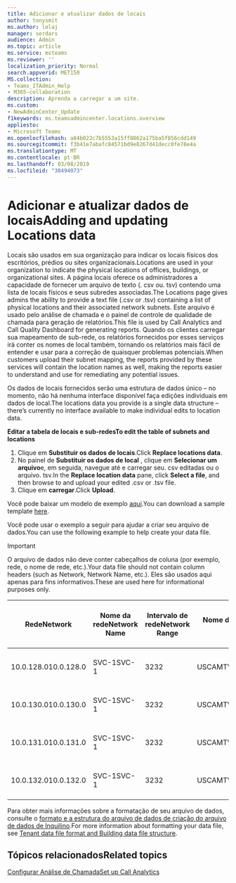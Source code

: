 ```yaml
---
title: Adicionar e atualizar dados de locais
author: tonysmit
ms.author: lolaj
manager: serdars
audience: Admin
ms.topic: article
ms.service: msteams
ms.reviewer: ''
localization_priority: Normal
search.appverid: MET150
MS.collection:
- Teams_ITAdmin_Help
- M365-collaboration
description: Aprenda a carregar a um site.
ms.custom:
- NewAdminCenter_Update
f1keywords: ms.teamsadmincenter.locations.overview
appliesto:
- Microsoft Teams
ms.openlocfilehash: a84b022c7b5553a15ff8862a175ba5f856cdd149
ms.sourcegitcommit: f3b41e7abafc84571bd9e8267d41decc0fe78e4a
ms.translationtype: MT
ms.contentlocale: pt-BR
ms.lasthandoff: 03/08/2019
ms.locfileid: "30494073"
---
```

<a name="adding-and-updating-locations-data"></a><span data-ttu-id="645f2-103">Adicionar e atualizar dados de locais</span><span class="sxs-lookup"><span data-stu-id="645f2-103">Adding and updating Locations data</span></span>
============================

<span data-ttu-id="645f2-104">Locais são usados em sua organização para indicar os locais físicos dos escritórios, prédios ou sites organizacionais.</span><span class="sxs-lookup"><span data-stu-id="645f2-104">Locations are used in your organization to indicate the physical locations of offices, buildings, or organizational sites.</span></span> <span data-ttu-id="645f2-105">A página locais oferece os administradores a capacidade de fornecer um arquivo de texto (. csv ou. tsv) contendo uma lista de locais físicos e seus subredes associadas.</span><span class="sxs-lookup"><span data-stu-id="645f2-105">The Locations page gives admins the ability to provide a text file (.csv or .tsv) containing a list of physical locations and their associated network subnets.</span></span> <span data-ttu-id="645f2-106">Este arquivo é usado pelo análise de chamada e o painel de controle de qualidade de chamada para geração de relatórios.</span><span class="sxs-lookup"><span data-stu-id="645f2-106">This file is used by Call Analytics and Call Quality Dashboard for generating reports.</span></span> <span data-ttu-id="645f2-107">Quando os clientes carregar sua mapeamento de sub-rede, os relatórios fornecidos por esses serviços irá conter os nomes de local também, tornando os relatórios mais fácil de entender e usar para a correção de quaisquer problemas potenciais.</span><span class="sxs-lookup"><span data-stu-id="645f2-107">When customers upload their subnet mapping, the reports provided by these services will contain the location names as well, making the reports easier to understand and use for remediating any potential issues.</span></span>

<span data-ttu-id="645f2-108">Os dados de locais fornecidos serão uma estrutura de dados único – no momento, não há nenhuma interface disponível faça edições individuais em dados de local.</span><span class="sxs-lookup"><span data-stu-id="645f2-108">The locations data you provide is a single data structure – there’s currently no interface available to make individual edits to location data.</span></span> 

<span data-ttu-id="645f2-109">**Editar a tabela de locais e sub-redes**</span><span class="sxs-lookup"><span data-stu-id="645f2-109">**To edit the table of subnets and locations**</span></span>

1. <span data-ttu-id="645f2-110">Clique em **Substituir os dados de locais**.</span><span class="sxs-lookup"><span data-stu-id="645f2-110">Click **Replace locations data**.</span></span>
2. <span data-ttu-id="645f2-111">No painel de **Substituir os dados de local** , clique em **Selecionar um arquivo**e, em seguida, navegue até e carregar seu. csv editadas ou o arquivo. tsv.</span><span class="sxs-lookup"><span data-stu-id="645f2-111">In the **Replace location data** pane, click **Select a file**, and then browse to and upload your edited .csv or .tsv file.</span></span> 
3. <span data-ttu-id="645f2-112">Clique em **carregar**.</span><span class="sxs-lookup"><span data-stu-id="645f2-112">Click **Upload**.</span></span> 


<span data-ttu-id="645f2-113">Você pode baixar um modelo de exemplo [aqui](https://github.com/MicrosoftDocs/OfficeDocs-SkypeForBusiness/blob/live/Teams/downloads/locations-template.zip?raw=true).</span><span class="sxs-lookup"><span data-stu-id="645f2-113">You can download a sample template [here](https://github.com/MicrosoftDocs/OfficeDocs-SkypeForBusiness/blob/live/Teams/downloads/locations-template.zip?raw=true).</span></span>

<span data-ttu-id="645f2-114">Você pode usar o exemplo a seguir para ajudar a criar seu arquivo de dados.</span><span class="sxs-lookup"><span data-stu-id="645f2-114">You can use the following example to help create your data file.</span></span> 

> [!IMPORTANT]
> <span data-ttu-id="645f2-115">O arquivo de dados não deve conter cabeçalhos de coluna (por exemplo, rede, o nome de rede, etc.).</span><span class="sxs-lookup"><span data-stu-id="645f2-115">Your data file should not contain column headers (such as Network, Network Name, etc.).</span></span> <span data-ttu-id="645f2-116">Eles são usados aqui apenas para fins informativos.</span><span class="sxs-lookup"><span data-stu-id="645f2-116">These are used here for informational purposes only.</span></span> </br>

|<span data-ttu-id="645f2-117">Rede</span><span class="sxs-lookup"><span data-stu-id="645f2-117">Network</span></span>|<span data-ttu-id="645f2-118">Nome da rede</span><span class="sxs-lookup"><span data-stu-id="645f2-118">Network Name</span></span>|<span data-ttu-id="645f2-119">Intervalo de rede</span><span class="sxs-lookup"><span data-stu-id="645f2-119">Network Range</span></span>|<span data-ttu-id="645f2-120">Nome do edifício</span><span class="sxs-lookup"><span data-stu-id="645f2-120">Building Name</span></span>|<span data-ttu-id="645f2-121">Tipo de propriedade</span><span class="sxs-lookup"><span data-stu-id="645f2-121">Ownership Type</span></span>|<span data-ttu-id="645f2-122">Tipo de construção</span><span class="sxs-lookup"><span data-stu-id="645f2-122">Building Type</span></span>|<span data-ttu-id="645f2-123">Tipo de construção do Office</span><span class="sxs-lookup"><span data-stu-id="645f2-123">Building Office Type</span></span>|<span data-ttu-id="645f2-124">Cidade</span><span class="sxs-lookup"><span data-stu-id="645f2-124">City</span></span>|<span data-ttu-id="645f2-125">Código Postal</span><span class="sxs-lookup"><span data-stu-id="645f2-125">Zip Code</span></span>|<span data-ttu-id="645f2-126">País</span><span class="sxs-lookup"><span data-stu-id="645f2-126">Country</span></span>|<span data-ttu-id="645f2-127">Estado</span><span class="sxs-lookup"><span data-stu-id="645f2-127">State</span></span>|<span data-ttu-id="645f2-128">Região</span><span class="sxs-lookup"><span data-stu-id="645f2-128">Region</span></span>|<span data-ttu-id="645f2-129">Interior Corp</span><span class="sxs-lookup"><span data-stu-id="645f2-129">Inside Corp</span></span>|<span data-ttu-id="645f2-130">Rota Express</span><span class="sxs-lookup"><span data-stu-id="645f2-130">Express Route</span></span>|
|-|-|-|-|-|-|-|-|-|-|-|-|-|-|
|<span data-ttu-id="645f2-131">10.0.128.0</span><span class="sxs-lookup"><span data-stu-id="645f2-131">10.0.128.0</span></span> |<span data-ttu-id="645f2-132">SVC-1</span><span class="sxs-lookup"><span data-stu-id="645f2-132">SVC-1</span></span>|<span data-ttu-id="645f2-133">32</span><span class="sxs-lookup"><span data-stu-id="645f2-133">32</span></span>|<span data-ttu-id="645f2-134">USCAMTV001</span><span class="sxs-lookup"><span data-stu-id="645f2-134">USCAMTV001</span></span>|<span data-ttu-id="645f2-135">Contoso concessão RE&F</span><span class="sxs-lookup"><span data-stu-id="645f2-135">Contoso Leased RE&F</span></span>|<span data-ttu-id="645f2-136">Office</span><span class="sxs-lookup"><span data-stu-id="645f2-136">Office</span></span>|<span data-ttu-id="645f2-137">RE&F</span><span class="sxs-lookup"><span data-stu-id="645f2-137">RE&F</span></span>|<span data-ttu-id="645f2-138">Modo de exibição das Montanhas</span><span class="sxs-lookup"><span data-stu-id="645f2-138">Mountain View</span></span>|<span data-ttu-id="645f2-139">94043 e.u.a.</span><span class="sxs-lookup"><span data-stu-id="645f2-139">94043</span></span>|<span data-ttu-id="645f2-140">CONOSCO</span><span class="sxs-lookup"><span data-stu-id="645f2-140">US</span></span>|<span data-ttu-id="645f2-141">CA</span><span class="sxs-lookup"><span data-stu-id="645f2-141">CA</span></span>|<span data-ttu-id="645f2-142">CONOSCO</span><span class="sxs-lookup"><span data-stu-id="645f2-142">US</span></span>|<span data-ttu-id="645f2-143">1</span><span class="sxs-lookup"><span data-stu-id="645f2-143">1</span></span>|<span data-ttu-id="645f2-144">1</span><span class="sxs-lookup"><span data-stu-id="645f2-144">1</span></span>|
|<span data-ttu-id="645f2-145">10.0.130.0</span><span class="sxs-lookup"><span data-stu-id="645f2-145">10.0.130.0</span></span> |<span data-ttu-id="645f2-146">SVC-1</span><span class="sxs-lookup"><span data-stu-id="645f2-146">SVC-1</span></span>|<span data-ttu-id="645f2-147">32</span><span class="sxs-lookup"><span data-stu-id="645f2-147">32</span></span>|<span data-ttu-id="645f2-148">USCAMTV001</span><span class="sxs-lookup"><span data-stu-id="645f2-148">USCAMTV001</span></span>|<span data-ttu-id="645f2-149">Contoso concessão RE&F</span><span class="sxs-lookup"><span data-stu-id="645f2-149">Contoso Leased RE&F</span></span>|<span data-ttu-id="645f2-150">Office</span><span class="sxs-lookup"><span data-stu-id="645f2-150">Office</span></span>|<span data-ttu-id="645f2-151">RE&F</span><span class="sxs-lookup"><span data-stu-id="645f2-151">RE&F</span></span>|<span data-ttu-id="645f2-152">Modo de exibição das Montanhas</span><span class="sxs-lookup"><span data-stu-id="645f2-152">Mountain View</span></span>|<span data-ttu-id="645f2-153">94043 e.u.a.</span><span class="sxs-lookup"><span data-stu-id="645f2-153">94043</span></span>|<span data-ttu-id="645f2-154">CONOSCO</span><span class="sxs-lookup"><span data-stu-id="645f2-154">US</span></span>|<span data-ttu-id="645f2-155">CA</span><span class="sxs-lookup"><span data-stu-id="645f2-155">CA</span></span>|<span data-ttu-id="645f2-156">CONOSCO</span><span class="sxs-lookup"><span data-stu-id="645f2-156">US</span></span>|<span data-ttu-id="645f2-157">1</span><span class="sxs-lookup"><span data-stu-id="645f2-157">1</span></span>|<span data-ttu-id="645f2-158">1</span><span class="sxs-lookup"><span data-stu-id="645f2-158">1</span></span>|
|<span data-ttu-id="645f2-159">10.0.131.0</span><span class="sxs-lookup"><span data-stu-id="645f2-159">10.0.131.0</span></span> |<span data-ttu-id="645f2-160">SVC-1</span><span class="sxs-lookup"><span data-stu-id="645f2-160">SVC-1</span></span>|<span data-ttu-id="645f2-161">32</span><span class="sxs-lookup"><span data-stu-id="645f2-161">32</span></span>|<span data-ttu-id="645f2-162">USCAMTV001</span><span class="sxs-lookup"><span data-stu-id="645f2-162">USCAMTV001</span></span>|<span data-ttu-id="645f2-163">Contoso concessão RE&F</span><span class="sxs-lookup"><span data-stu-id="645f2-163">Contoso Leased RE&F</span></span>|<span data-ttu-id="645f2-164">Office</span><span class="sxs-lookup"><span data-stu-id="645f2-164">Office</span></span>|<span data-ttu-id="645f2-165">RE&F</span><span class="sxs-lookup"><span data-stu-id="645f2-165">RE&F</span></span>|<span data-ttu-id="645f2-166">Modo de exibição das Montanhas</span><span class="sxs-lookup"><span data-stu-id="645f2-166">Mountain View</span></span>|<span data-ttu-id="645f2-167">94043 e.u.a.</span><span class="sxs-lookup"><span data-stu-id="645f2-167">94043</span></span>|<span data-ttu-id="645f2-168">CONOSCO</span><span class="sxs-lookup"><span data-stu-id="645f2-168">US</span></span>|<span data-ttu-id="645f2-169">CA</span><span class="sxs-lookup"><span data-stu-id="645f2-169">CA</span></span>|<span data-ttu-id="645f2-170">CONOSCO</span><span class="sxs-lookup"><span data-stu-id="645f2-170">US</span></span>|<span data-ttu-id="645f2-171">1</span><span class="sxs-lookup"><span data-stu-id="645f2-171">1</span></span>|<span data-ttu-id="645f2-172">1</span><span class="sxs-lookup"><span data-stu-id="645f2-172">1</span></span>|
|<span data-ttu-id="645f2-173">10.0.132.0</span><span class="sxs-lookup"><span data-stu-id="645f2-173">10.0.132.0</span></span> |<span data-ttu-id="645f2-174">SVC-1</span><span class="sxs-lookup"><span data-stu-id="645f2-174">SVC-1</span></span>|<span data-ttu-id="645f2-175">32</span><span class="sxs-lookup"><span data-stu-id="645f2-175">32</span></span>|<span data-ttu-id="645f2-176">USCAMTV001</span><span class="sxs-lookup"><span data-stu-id="645f2-176">USCAMTV001</span></span>|<span data-ttu-id="645f2-177">Contoso concessão RE&F</span><span class="sxs-lookup"><span data-stu-id="645f2-177">Contoso Leased RE&F</span></span>|<span data-ttu-id="645f2-178">Office</span><span class="sxs-lookup"><span data-stu-id="645f2-178">Office</span></span>|<span data-ttu-id="645f2-179">RE&F</span><span class="sxs-lookup"><span data-stu-id="645f2-179">RE&F</span></span>|<span data-ttu-id="645f2-180">Modo de exibição das Montanhas</span><span class="sxs-lookup"><span data-stu-id="645f2-180">Mountain View</span></span>|<span data-ttu-id="645f2-181">94043 e.u.a.</span><span class="sxs-lookup"><span data-stu-id="645f2-181">94043</span></span>|<span data-ttu-id="645f2-182">CONOSCO</span><span class="sxs-lookup"><span data-stu-id="645f2-182">US</span></span>|<span data-ttu-id="645f2-183">CA</span><span class="sxs-lookup"><span data-stu-id="645f2-183">CA</span></span>|<span data-ttu-id="645f2-184">CONOSCO</span><span class="sxs-lookup"><span data-stu-id="645f2-184">US</span></span>|<span data-ttu-id="645f2-185">1</span><span class="sxs-lookup"><span data-stu-id="645f2-185">1</span></span>|<span data-ttu-id="645f2-186">1</span><span class="sxs-lookup"><span data-stu-id="645f2-186">1</span></span>|


<span data-ttu-id="645f2-187">Para obter mais informações sobre a formatação de seu arquivo de dados, consulte o [formato e a estrutura do arquivo de dados de criação do arquivo de dados de Inquilino](turning-on-and-using-call-quality-dashboard.md#tenant-data-file-format-and-building-data-file-structure).</span><span class="sxs-lookup"><span data-stu-id="645f2-187">For more information about formatting your data file, see [Tenant data file format and Building data file structure](turning-on-and-using-call-quality-dashboard.md#tenant-data-file-format-and-building-data-file-structure).</span></span>


## <a name="related-topics"></a><span data-ttu-id="645f2-188">Tópicos relacionados</span><span class="sxs-lookup"><span data-stu-id="645f2-188">Related topics</span></span>

[<span data-ttu-id="645f2-189">Configurar Análise de Chamada</span><span class="sxs-lookup"><span data-stu-id="645f2-189">Set up Call Analytics</span></span>](set-up-call-analytics.md)